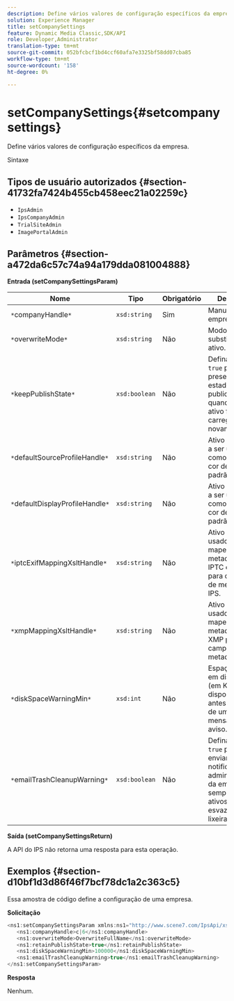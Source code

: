 ```yaml
---
description: Define vários valores de configuração específicos da empresa.
solution: Experience Manager
title: setCompanySettings
feature: Dynamic Media Classic,SDK/API
role: Developer,Administrator
translation-type: tm+mt
source-git-commit: 052bfcbcf1bd4ccf60afa7e3325bf58dd07cba85
workflow-type: tm+mt
source-wordcount: '158'
ht-degree: 0%

---
```



# setCompanySettings{#setcompanysettings}

Define vários valores de configuração específicos da empresa.

Sintaxe

## Tipos de usuário autorizados {#section-41732fa7424b455cb458eec21a02259c}

* `IpsAdmin`
* `IpsCompanyAdmin`
* `TrialSiteAdmin`
* `ImagePortalAdmin`

## Parâmetros {#section-a472da6c57c74a94a179dda081004888}

**Entrada (setCompanySettingsParam)**

| Nome | Tipo | Obrigatório | Descrição |
|---|---|---|---|
| `*`companyHandle`*` | `xsd:string` | Sim | Manuseio da empresa. |
| `*`overwriteMode`*` | `xsd:string` | Não | Modo de substituição de ativo. |
| `*`keepPublishState`*` | `xsd:boolean` | Não | Defina como `true` para preservar o estado de publicação quando um ativo for carregado novamente. |
| `*`defaultSourceProfileHandle`*` | `xsd:string` | Não | Ativo IccProfile a ser usado como perfil de cor de origem padrão. |
| `*`defaultDisplayProfileHandle`*` | `xsd:string` | Não | Ativo IccProfile a ser usado como perfil de cor de exibição padrão. |
| `*`iptcExifMappingXsltHandle`*` | `xsd:string` | Não | Ativo XSL usado para mapear metadados IPTC e EXIF para campos de metadados IPS. |
| `*`xmpMappingXsltHandle`*` | `xsd:string` | Não | Ativo XSL usado para mapear metadados XMP para campos de metadados IPS. |
| `*`diskSpaceWarningMin`*` | `xsd:int` | Não | Espaço mínimo em disco livre (em KB) disponível antes do envio de uma mensagem de aviso. |
| `*`emailTrashCleanupWarning`*` | `xsd:boolean` | Não | Defina como `true` para enviar uma notificação aos administradores da empresa sempre que os ativos forem esvaziados da lixeira. |

**Saída (setCompanySettingsReturn)**

A API do IPS não retorna uma resposta para esta operação.

## Exemplos {#section-d10bf1d3d86f46f7bcf78dc1a2c363c5}

Essa amostra de código define a configuração de uma empresa.

**Solicitação**

```java
<ns1:setCompanySettingsParam xmlns:ns1="http://www.scene7.com/IpsApi/xsd/2008-01-15">
   <ns1:companyHandle>c|6</ns1:companyHandle>
   <ns1:overwriteMode>OverwriteFullName</ns1:overwriteMode>
   <ns1:retainPublishState>true</ns1:retainPublishState>
   <ns1:diskSpaceWarningMin>100000</ns1:diskSpaceWarningMin>
   <ns1:emailTrashCleanupWarning>true</ns1:emailTrashCleanupWarning>
</ns1:setCompanySettingsParam>
```

**Resposta**

Nenhum.
